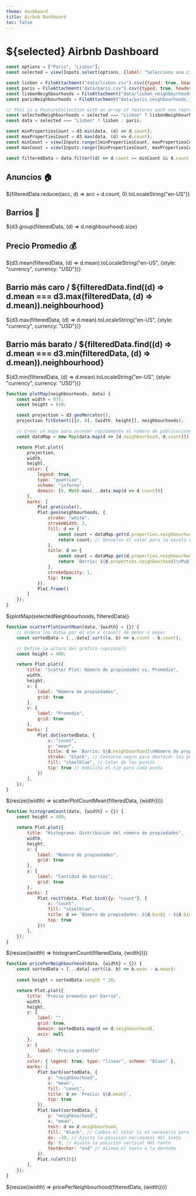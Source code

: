 ```yaml
---
theme: dashboard
title: Airbnb Dashboard
toc: false
---
```


# ${selected} Airbnb Dashboard

<!-- Load and transform the data -->

```js
const options = ["Paris", "Lisbon"];
const selected = view(Inputs.select(options, {label: "Selecciona una ciudad"}));
```

```js
const lisbon = FileAttachment("data/lisbon.csv").csv({typed: true, header: true});
const paris = FileAttachment("data/paris.csv").csv({typed: true, header: true});
const lisbonNeighbourhoods = FileAttachment("data/lisbon_neighbourhoods.json").json();
const parisNeighbourhoods = FileAttachment("data/paris_neighbourhoods.json").json();
```

```js
// This is a FeatureCollection with an array of features each one representing a neighbourhood as a MultiPolygon
const selectedNeighbourhoods = selected === "Lisbon" ? lisbonNeighbourhoods : parisNeighbourhoods;
const data = selected === "Lisbon" ? lisbon : paris;
```

```js
const minPropertiesCount = d3.min(data, (d) => d.count);
const maxPropertiesCount = d3.max(data, (d) => d.count);
const minCount = view(Inputs.range([minPropertiesCount, maxPropertiesCount], {label: "Número mínimo de propiedades", value: minPropertiesCount}));
const maxCount = view(Inputs.range([minPropertiesCount, maxPropertiesCount], {label: "Número máximo de propiedades", value: maxPropertiesCount}));
```

```js
const filteredData = data.filter((d) => d.count >= minCount && d.count <= maxCount);
```


<!-- Cards with big numbers -->

<div class="grid grid-cols-3">
  <div class="card">
    <h2>Anuncios 🏠</h2>
    <span class="big">${filteredData.reduce((acc, d) => acc + d.count, 0).toLocaleString("en-US")}</span>
  </div>
  <div class="card">
    <h2>Barrios 📌</h2>
    <span class="big">${d3.group(filteredData, (d) => d.neighbourhood).size}</span>
  </div>
  <div class="card">
    <h2>Precio Promedio 💰</h2>
    <span class="big">${d3.mean(filteredData, (d) => d.mean).toLocaleString("en-US", {style: "currency", currency: "USD"})}</span>
  </div>
</div>

<div class="grid grid-cols-2">
  <div class="card">
    <h2>Barrio más caro <span class="muted">/ ${filteredData.find((d) => d.mean === d3.max(filteredData, (d) => d.mean)).neighbourhood}</span></h2>
    <span class="big">${d3.max(filteredData, (d) => d.mean).toLocaleString("en-US", {style: "currency", currency: "USD"})}</span>
  </div>
    <div class="card">
        <h2>Barrio más barato <span class="muted">/ ${filteredData.find((d) => d.mean === d3.min(filteredData, (d) => d.mean)).neighbourhood}</span></h2>
        <span class="big">${d3.min(filteredData, (d) => d.mean).toLocaleString("en-US", {style: "currency", currency: "USD"})}</span>
    </div>  
</div>

```js
function plotMap(neighbourhoods, data) {
    const width = 975;
    const height = 610;

    const projection = d3.geoMercator();
    projection.fitExtent([[0, 0], [width, height]], neighbourhoods);

    // Crear un mapa para acceder rápidamente al número de publicaciones por barrio
    const dataMap = new Map(data.map(d => [d.neighbourhood, d.count]));

    return Plot.plot({
        projection,
        width,
        height,
        color: {
            legend: true,
            type: "quantize",
            scheme: "inferno",
            domain: [0, Math.max(...data.map(d => d.count))]
        },
        marks: [
            Plot.graticule(),
            Plot.geo(neighbourhoods, {
                stroke: "white",
                strokeWidth: 2,
                fill: d => {
                    const count = dataMap.get(d.properties.neighbourhood) || 0; // Obtiene el número de publicaciones o 0 si no existe
                    return count; // Devuelve el valor para la escala de color
                },
                title: d => {
                    const count = dataMap.get(d.properties.neighbourhood) || 0;
                    return `Barrio: ${d.properties.neighbourhood}\nPublicaciones: ${count}`;
                },
                strokeOpacity: 1,
                tip: true
            }),
            Plot.frame()
        ]
    });
}
```

<div class="grid grid-cols-1">
    <div class="card">
        ${plotMap(selectedNeighbourhoods, filteredData)}
    </div>
</div>

```js
function scatterPlotCountMean(data, {width} = {}) {
    // Ordena los datos por el eje x (count) de menor a mayor
    const sortedData = [...data].sort((a, b) => a.count - b.count);

    // Define la altura del gráfico (opcional)
    const height = 400;

    return Plot.plot({
        title: "Scatter Plot: Número de propiedades vs. Promedio",
        width,
        height,
        x: {
            label: "Número de propiedades",
            grid: true
        },
        y: {
            label: "Promedio",
            grid: true
        },
        marks: [
            Plot.dot(sortedData, {
                x: "count",
                y: "mean",
                title: d => `Barrio: ${d.neighbourhood}\nNúmero de propiedades: ${d.count}\nPromedio: ${d.mean}`,
                stroke: "black", // Contorno negro para destacar los puntos
                fill: "steelblue", // Color de los puntos
                tip: true // Habilita el tip para cada punto
            })
        ],
    });
}
```

<div class="grid grid-cols-1">
    <div class="card">
        ${resize((width) => scatterPlotCountMean(filteredData, {width}))}
    </div>
</div>

```js
function histogramCount(data, {width} = {}) {
    const height = 400;

    return Plot.plot({
        title: "Histograma: Distribución del número de propiedades",
        width,
        height,
        x: {
            label: "Número de propiedades",
            grid: true
        },
        y: {
            label: "Cantidad de barrios",
            grid: true
        },
        marks: [
            Plot.rectY(data, Plot.binX({y: "count"}, {
                x: "count",
                fill: "steelblue",
                title: d => `Número de propiedades: ${d.bin0} - ${d.bin1}\nCantidad de barrios: ${d.count}`,
                tip: true
            }))
        ],
    });
}
```

<div class="grid grid-cols-1">
    <div class="card">
        ${resize((width) => histogramCount(filteredData, {width}))}
    </div>
</div>

<!-- Plot of price per neighbourhood bar chart -->

```js
function pricePerNeighbourhood(data, {width} = {}) {
    const sortedData = [...data].sort((a, b) => b.mean - a.mean);
    
    const height = sortedData.length * 20;

    return Plot.plot({
        title: "Precio promedio por barrio",
        width,
        height,
        y: {
            label: "",
            grid: true,
            domain: sortedData.map(d => d.neighbourhood),
            axis: null
        },
        x: {
            label: "Precio promedio"
        },
        color: { legend: true, type: "linear", scheme: "blues" },
        marks: [
            Plot.barX(sortedData, {
                y: "neighbourhood",
                x: "mean",
                fill: "count",
                title: d => `Precio: ${d.mean}`,
                tip: true
            }),
            Plot.text(sortedData, {
                y: "neighbourhood",
                x: "mean",
                text: d => d.neighbourhood,
                fill: "black", // Cambia el color si es necesario para mejorar la visibilidad
                dx: -10, // Ajusta la posición horizontal del texto
                dy: 0, // Ajusta la posición vertical del texto
                textAnchor: "end" // Alinea el texto a la derecha
            }),
            Plot.ruleY([0])
        ],
    });
}
```

<div class="grid grid-cols-1">
    <div class="card">
        ${resize((width) => pricePerNeighbourhood(filteredData, {width}))}
    </div>
</div>